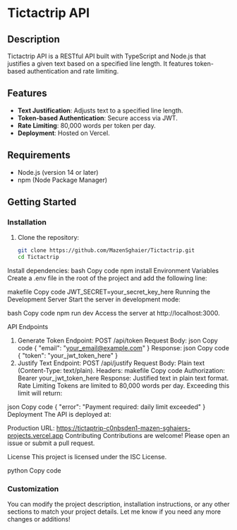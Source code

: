 # Tictactrip API

## Description

Tictactrip API is a RESTful API built with TypeScript and Node.js that justifies a given text based on a specified line length. It features token-based authentication and rate limiting.

## Features

- **Text Justification**: Adjusts text to a specified line length.
- **Token-based Authentication**: Secure access via JWT.
- **Rate Limiting**: 80,000 words per token per day.
- **Deployment**: Hosted on Vercel.

## Requirements

- Node.js (version 14 or later)
- npm (Node Package Manager)

## Getting Started

### Installation

1. Clone the repository:
   ```bash
   git clone https://github.com/MazenSghaier/Tictactrip.git
   cd Tictactrip
Install dependencies:
bash
Copy code
npm install
Environment Variables
Create a .env file in the root of the project and add the following line:

makefile
Copy code
JWT_SECRET=your_secret_key_here
Running the Development Server
Start the server in development mode:

bash
Copy code
npm run dev
Access the server at http://localhost:3000.

API Endpoints
1. Generate Token
Endpoint: POST /api/token
Request Body:
json
Copy code
{
  "email": "your_email@example.com"
}
Response:
json
Copy code
{
  "token": "your_jwt_token_here"
}
2. Justify Text
Endpoint: POST /api/justify
Request Body: Plain text (Content-Type: text/plain).
Headers:
makefile
Copy code
Authorization: Bearer your_jwt_token_here
Response: Justified text in plain text format.
Rate Limiting
Tokens are limited to 80,000 words per day. Exceeding this limit will return:

json
Copy code
{
  "error": "Payment required: daily limit exceeded"
}
Deployment
The API is deployed at:

Production URL: https://tictaptrip-c0nbsden1-mazen-sghaiers-projects.vercel.app
Contributing
Contributions are welcome! Please open an issue or submit a pull request.

License
This project is licensed under the ISC License.

python
Copy code

### Customization

You can modify the project description, installation instructions, or any other sections to match your project details. Let me know if you need any more changes or additions!
